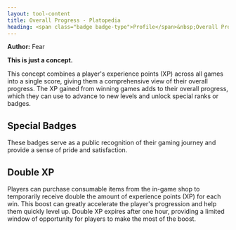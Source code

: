 ```yaml
---
layout: tool-content
title: Overall Progress - Platopedia
heading: <span class="badge badge-type">Profile</span>&nbsp;Overall Progress
---
```


<div class="linebreak"></div>

**Author:** Fear

**This is just a concept.**

This concept combines a player's experience points (XP) across all games into a single score, giving them a comprehensive view of their overall progress. The XP gained from winning games adds to their overall progress, which they can use to advance to new levels and unlock special ranks or badges.

<div class="linebreak"></div>

<div class="content-image" data-url="/docs/assets/images/concepts/overallprogress1.png" data-width="600px" data-label=""></div>

<div class="linebreak"></div>

## Special Badges

These badges serve as a public recognition of their gaming journey and provide a sense of pride and satisfaction.

<div class="linebreak"></div>

<div class="content-image" data-url="/docs/assets/images/concepts/overallprogress2.png" data-width="600px" data-label=""></div>

<div class="linebreak"></div>

## Double XP

Players can purchase consumable items from the in-game shop to temporarily receive double the amount of experience points (XP) for each win. This boost can greatly accelerate the player's progression and help them quickly level up. Double XP expires after one hour, providing a limited window of opportunity for players to make the most of the boost.

<div class="linebreak"></div>

<div class="content-image" data-url="/docs/assets/images/concepts/overallprogress3.png" data-width="600px" data-label=""></div>

<div class="linebreak"></div>
